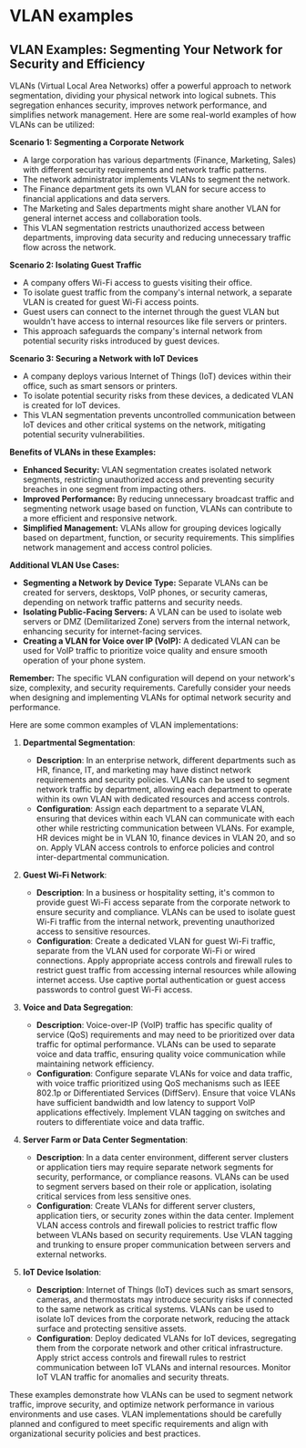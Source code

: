 # VLAN examples

## VLAN Examples: Segmenting Your Network for Security and Efficiency

VLANs (Virtual Local Area Networks) offer a powerful approach to network segmentation, dividing your physical network into logical subnets. This segregation enhances security, improves network performance, and simplifies network management. Here are some real-world examples of how VLANs can be utilized:

**Scenario 1: Segmenting a Corporate Network**

* A large corporation has various departments (Finance, Marketing, Sales) with different security requirements and network traffic patterns.
* The network administrator implements VLANs to segment the network.
* The Finance department gets its own VLAN for secure access to financial applications and data servers. 
* The Marketing and Sales departments might share another VLAN for general internet access and collaboration tools.
* This VLAN segmentation restricts unauthorized access between departments, improving data security and reducing unnecessary traffic flow across the network.

**Scenario 2: Isolating Guest Traffic**

* A company offers Wi-Fi access to guests visiting their office.
* To isolate guest traffic from the company's internal network, a separate VLAN is created for guest Wi-Fi access points.
* Guest users can connect to the internet through the guest VLAN but wouldn't have access to internal resources like file servers or printers.
* This approach safeguards the company's internal network from potential security risks introduced by guest devices.

**Scenario 3: Securing a Network with IoT Devices**

* A company deploys various Internet of Things (IoT) devices within their office, such as smart sensors or printers.
* To isolate potential security risks from these devices, a dedicated VLAN is created for IoT devices.
* This VLAN segmentation prevents uncontrolled communication between IoT devices and other critical systems on the network, mitigating potential security vulnerabilities.

**Benefits of VLANs in these Examples:**

* **Enhanced Security:**  VLAN segmentation creates isolated network segments, restricting unauthorized access and preventing security breaches in one segment from impacting others. 
* **Improved Performance:** By reducing unnecessary broadcast traffic and segmenting network usage based on function, VLANs can contribute to a more efficient and responsive network.
* **Simplified Management:**  VLANs allow for grouping devices logically based on department, function, or security requirements. This simplifies network management and access control policies.

**Additional VLAN Use Cases:**

* **Segmenting a Network by Device Type:**  Separate VLANs can be created for servers, desktops, VoIP phones, or security cameras, depending on network traffic patterns and security needs.
* **Isolating Public-Facing Servers:**  A VLAN can be used to isolate web servers or DMZ (Demilitarized Zone) servers from the internal network, enhancing security for internet-facing services.
* **Creating a VLAN for Voice over IP (VoIP):**  A dedicated VLAN can be used for VoIP traffic to prioritize voice quality and ensure smooth operation of your phone system.


**Remember:** The specific VLAN configuration will depend on your network's size, complexity, and security requirements. Carefully consider your needs when designing and implementing VLANs for optimal network security and performance.

Here are some common examples of VLAN implementations:

1. **Departmental Segmentation**:
   - **Description**: In an enterprise network, different departments such as HR, finance, IT, and marketing may have distinct network requirements and security policies. VLANs can be used to segment network traffic by department, allowing each department to operate within its own VLAN with dedicated resources and access controls.
   - **Configuration**: Assign each department to a separate VLAN, ensuring that devices within each VLAN can communicate with each other while restricting communication between VLANs. For example, HR devices might be in VLAN 10, finance devices in VLAN 20, and so on. Apply VLAN access controls to enforce policies and control inter-departmental communication.

2. **Guest Wi-Fi Network**:
   - **Description**: In a business or hospitality setting, it's common to provide guest Wi-Fi access separate from the corporate network to ensure security and compliance. VLANs can be used to isolate guest Wi-Fi traffic from the internal network, preventing unauthorized access to sensitive resources.
   - **Configuration**: Create a dedicated VLAN for guest Wi-Fi traffic, separate from the VLAN used for corporate Wi-Fi or wired connections. Apply appropriate access controls and firewall rules to restrict guest traffic from accessing internal resources while allowing internet access. Use captive portal authentication or guest access passwords to control guest Wi-Fi access.

3. **Voice and Data Segregation**:
   - **Description**: Voice-over-IP (VoIP) traffic has specific quality of service (QoS) requirements and may need to be prioritized over data traffic for optimal performance. VLANs can be used to separate voice and data traffic, ensuring quality voice communication while maintaining network efficiency.
   - **Configuration**: Configure separate VLANs for voice and data traffic, with voice traffic prioritized using QoS mechanisms such as IEEE 802.1p or Differentiated Services (DiffServ). Ensure that voice VLANs have sufficient bandwidth and low latency to support VoIP applications effectively. Implement VLAN tagging on switches and routers to differentiate voice and data traffic.

4. **Server Farm or Data Center Segmentation**:
   - **Description**: In a data center environment, different server clusters or application tiers may require separate network segments for security, performance, or compliance reasons. VLANs can be used to segment servers based on their role or application, isolating critical services from less sensitive ones.
   - **Configuration**: Create VLANs for different server clusters, application tiers, or security zones within the data center. Implement VLAN access controls and firewall policies to restrict traffic flow between VLANs based on security requirements. Use VLAN tagging and trunking to ensure proper communication between servers and external networks.

5. **IoT Device Isolation**:
   - **Description**: Internet of Things (IoT) devices such as smart sensors, cameras, and thermostats may introduce security risks if connected to the same network as critical systems. VLANs can be used to isolate IoT devices from the corporate network, reducing the attack surface and protecting sensitive assets.
   - **Configuration**: Deploy dedicated VLANs for IoT devices, segregating them from the corporate network and other critical infrastructure. Apply strict access controls and firewall rules to restrict communication between IoT VLANs and internal resources. Monitor IoT VLAN traffic for anomalies and security threats.

These examples demonstrate how VLANs can be used to segment network traffic, improve security, and optimize network performance in various environments and use cases. VLAN implementations should be carefully planned and configured to meet specific requirements and align with organizational security policies and best practices.